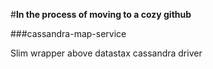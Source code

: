 #**In the process of moving to a cozy github**

###cassandra-map-service

Slim wrapper above datastax cassandra driver
